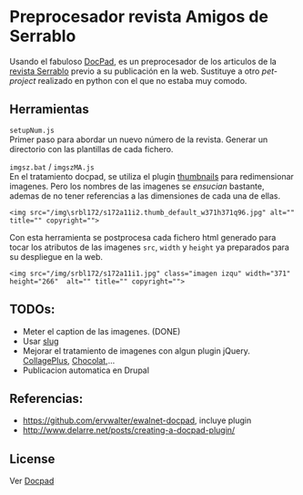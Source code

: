 # Preprocesador revista Amigos de Serrablo
Usando el fabuloso [DocPad](http://docpad.org), es un preprocesador de los articulos de la [revista Serrablo](http://wwww.serrablo.org/revista) previo a su publicación en la web.
Sustituye a otro *pet-project* realizado en python con el que no estaba muy comodo.

## Herramientas

`setupNum.js`   
Primer paso para abordar un nuevo número de la revista. Generar un directorio con las plantillas de cada fichero.

`imgsz.bat` / `imgszMA.js`  
En el tratamiento docpad, se utiliza el plugin [thumbnails](https://github.com/rantecki/docpad-plugin-thumbnails) para redimensionar imagenes. Pero los nombres de las imagenes se *ensucian* bastante, ademas de no tener referencias a las dimensiones de cada una de ellas. 

```
<img src="/img\srbl172/s172a11i2.thumb_default_w371h371q96.jpg" alt="" title="" copyright="">
```

Con esta herramienta se postprocesa cada fichero html generado para tocar los atributos de las imagenes `src`,  `width` y `height` ya preparados para su despliegue en la web. 

```
<img src="/img/srbl172/s172a11i1.jpg" class="imagen izqu" width="371" height="266"  alt="" title="" copyright="">
```

## TODOs:
- Meter el caption de las imagenes. (DONE)
- Usar [slug](https://github.com/dodo/node-slug)
- Mejorar el tratamiento de imagenes con algun plugin jQuery. [CollagePlus](https://ed-lea.github.io/jquery-collagePlus/), [Chocolat](http://chocolat.insipi.de/),...
- Publicacion automatica en Drupal

## Referencias:
- https://github.com/ervwalter/ewalnet-docpad, incluye plugin
- http://www.delarre.net/posts/creating-a-docpad-plugin/

## License
Ver [Docpad](https://github.com/docpad/docpad#license)